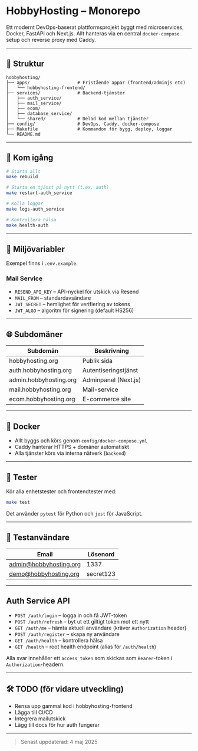 # HobbyHosting – Monorepo

Ett modernt DevOps-baserat plattformsprojekt byggt med microservices, Docker, FastAPI och Next.js. Allt hanteras via en central `docker-compose` setup och reverse proxy med Caddy.

---

## 📁 Struktur

```
hobbyhosting/
├── apps/                  # Fristående appar (frontend/adminjs etc)
│   └── hobbyhosting-frontend/
├── services/              # Backend-tjänster
│   ├── auth_service/
│   ├── mail_service/
│   ├── ecom/
│   ├── database_service/
│   └── shared/            # Delad kod mellan tjänster
├── config/                # DevOps, Caddy, docker-compose
├── Makefile               # Kommandon för bygg, deploy, loggar
└── README.md
```

---

## 🚀 Kom igång

```bash
# Starta allt
make rebuild

# Starta en tjänst på nytt (t.ex. auth)
make restart-auth_service

# Kolla loggar
make logs-auth_service

# Kontrollera hälsa
make health-auth
```

---

## 🔑 Miljövariabler

Exempel finns i `.env.example`.

### Mail Service

- `RESEND_API_KEY` – API-nyckel för utskick via Resend
- `MAIL_FROM` – standardavsändare
- `JWT_SECRET` – hemlighet för verifiering av tokens
- `JWT_ALGO` – algoritm för signering (default HS256)

---

## 🌐 Subdomäner

| Subdomän                  | Beskrivning        |
|--------------------------|--------------------|
| hobbyhosting.org         | Publik sida        |
| auth.hobbyhosting.org    | Autentiseringstjänst |
| admin.hobbyhosting.org   | Adminpanel (Next.js) |
| mail.hobbyhosting.org   | Mail-service |
| ecom.hobbyhosting.org   | E-commerce site |

---

## 🐳 Docker

- Allt byggs och körs genom `config/docker-compose.yml`
- Caddy hanterar HTTPS + domäner automatiskt
- Alla tjänster körs via interna nätverk (`backend`)

---

## 🧪 Tester

Kör alla enhetstester och frontendtester med:

```bash
make test
```

Det använder `pytest` för Python och `jest` för JavaScript.

---

## 🧪 Testanvändare

| Email                    | Lösenord     |
|--------------------------|--------------|
| admin@hobbyhosting.org   | 1337         |
| demo@hobbyhosting.org    | secret123    |

---

## Auth Service API

- `POST /auth/login` – logga in och få JWT-token
- `POST /auth/refresh` – byt ut ett giltigt token mot ett nytt
- `GET /auth/me` – hämta aktuell användare (kräver `Authorization` header)
- `POST /auth/register` – skapa ny användare
- `GET /auth/health` – kontrollera hälsa
- `GET /health` – root health endpoint (alias för `/auth/health`)

Alla svar innehåller ett `access_token` som skickas som `Bearer`-token i `Authorization`-headern.

---

## 🛠 TODO (för vidare utveckling)

- Rensa upp gammal kod i hobbyhosting-frontend
- Lägga till CI/CD
- Integrera mailutskick
- Lägg till docs för hur auth fungerar

---

> Senast uppdaterad: 4 maj 2025
